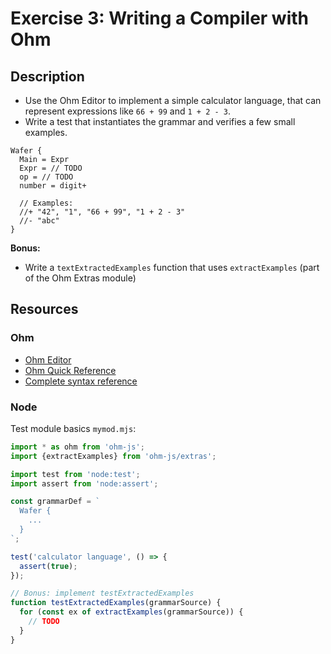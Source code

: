 # Exercise 3: Writing a Compiler with Ohm

## Description

- Use the Ohm Editor to implement a simple calculator language, that can represent expressions like `66 + 99` and `1 + 2 - 3`.
- Write a test that instantiates the grammar and verifies a few small examples.

```
Wafer {
  Main = Expr
  Expr = // TODO
  op = // TODO
  number = digit+

  // Examples:
  //+ "42", "1", "66 + 99", "1 + 2 - 3"
  //- "abc"
}
```

**Bonus:**
- Write a `textExtractedExamples` function that uses `extractExamples` (part of the Ohm Extras module)


## Resources

### Ohm

- [Ohm Editor](https://ohmjs.org/editor)
- [Ohm Quick Reference](https://github.com/ohmjs/ohm/blob/main/doc/quick-reference.md)
- [Complete syntax reference](https://github.com/ohmjs/ohm/blob/main/doc/syntax-reference.md)

### Node

Test module basics `mymod.mjs`:

```js
import * as ohm from 'ohm-js';
import {extractExamples} from 'ohm-js/extras';

import test from 'node:test';
import assert from 'node:assert';

const grammarDef = `
  Wafer {
    ...
  }
`;

test('calculator language', () => {
  assert(true);
});

// Bonus: implement testExtractedExamples
function testExtractedExamples(grammarSource) {
  for (const ex of extractExamples(grammarSource)) {
    // TODO
  }
}
```
